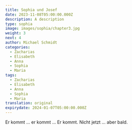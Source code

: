 ```yaml
---
title: Sophia und Josef
date: 2023-11-08T05:00:00.000Z
description: A description
type: sophia
image: images/sophia/chapter3.jpg
weight: 3
next: 4
author: Michael Schmidt
categories:
  - Zacharias
  - Elisabeth
  - Anna
  - Sophia
  - Maria
tags:
  - Zacharias
  - Elisabeth
  - Anna
  - Sophia
  - Maria
translation: original
expirydate: 2024-01-07T05:00:00.000Z
---
```

Er kommt ... er kommt ... Er kommt. Nicht jetzt ... aber bald.